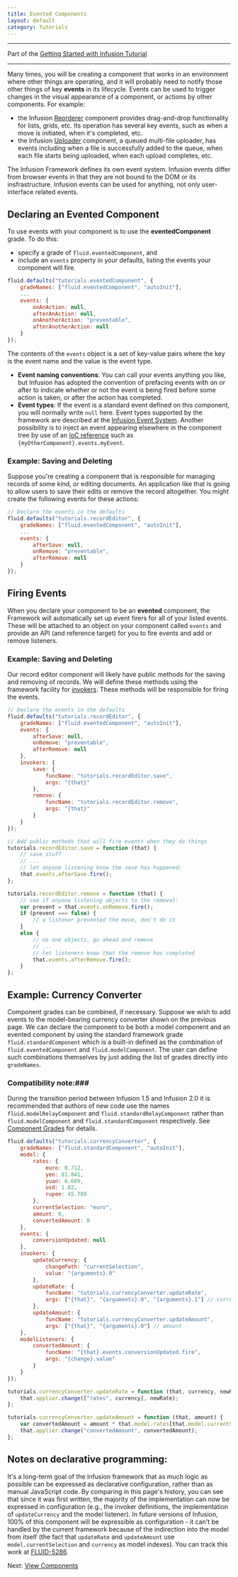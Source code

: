```yaml
---
title: Evented Components
layout: default
category: Tutorials
---
```


---
Part of the [Getting Started with Infusion Tutorial](GettingStartedWithInfusion.md)

---

Many times, you will be creating a component that works in an environment where other things are operating, and it will probably need to notify those other things of key **events** in its lifecycle. Events can be used to trigger changes in the visual appearance of a component, or actions by other components. For example:

* the Infusion [Reorderer](../to-do/Reorderer.md) component provides drag-and-drop functionality for lists, grids, etc. Its operation has several key events, such as when a move is initiated, when it's completed, etc.
* the Infusion [Uploader](../to-do/Uploader.md) component, a queued multi-file uploader, has events including when a file is successfully added to the queue, when each file starts being uploaded, when each upload completes, etc.

The Infusion Framework defines its own event system. Infusion events differ from browser events in that they are not bound to the DOM or its insfrastructure. Infusion events can be used for anything, not only user-interface related events.

## Declaring an Evented Component ##

To use events with your component is to use the **eventedComponent** grade. To do this:

* specify a grade of `fluid.eventedComponent`, and
* include an `events` property in your defaults, listing the events your component will fire.

```javascript
fluid.defaults("tutorials.eventedComponent", {
    gradeNames: ["fluid.eventedComponent", "autoInit"],
    ...
    events: {
        onAnAction: null,
        afterAnAction: null,
        onAnotherAction: "preventable",
        afterAnotherAction: null
    }
});
```

The contents of the `events` object is a set of key-value pairs where the key is the event name and the value is the event type.

* **Event naming conventions**: You can call your events anything you like, but Infusion has adopted the convention of prefacing events with on or after to indicate whether or not the event is being fired before some action is taken, or after the action has completed.
* **Event types**: If the event is a standard event defined on this component, you will normally write `null` here. Event types supported by the framework are described at the [Infusion Event System](../InfusionEventSystem.md). Another possibility is to inject an event appearing elsewhere in the component tree by use of an [IoC reference](../IoCReferences.md) such as `{myOtherComponent}.events.myEvent`.

### Example: Saving and Deleting ###

Suppose you're creating a component that is responsible for managing records of some kind, or editing documents. An application like that is going to allow users to save their edits or remove the record altogether. You might create the following events for these actions:

```javascript
// Declare the events in the defaults
fluid.defaults("tutorials.recordEditor", {
    gradeNames: ["fluid.eventedComponent", "autoInit"],
    ...
    events: {
        afterSave: null,
        onRemove: "preventable",
        afterRemove: null
    }
});
```

## Firing Events ##

When you declare your component to be an **evented** component, the Framework will automatically set up event firers for all of your listed events. These will be attached to an object on your component called `events` and provide an API (and reference target) for you to fire events and add or remove listeners.

### Example: Saving and Deleting ###

Our record editor component will likely have public methods for the saving and removing of records. We will define these methods using the framework facility for [invokers](../Invokers.md). These methods will be responsible for firing the events.

```javascript
// Declare the events in the defaults
fluid.defaults("tutorials.recordEditor", {
    gradeNames: ["fluid.eventedComponent", "autoInit"],
    events: {
        afterSave: null,
        onRemove: "preventable",
        afterRemove: null
    },
    invokers: {
        save: {
            funcName: "tutorials.recordEditor.save",
            args: "{that}"
        },
        remove: {
            funcName: "tutorials.recordEditor.remove",
            args: "{that}"
        }
    }
});

// Add public methods that will fire events when they do things
tutorials.recordEditor.save = function (that) {
    // save stuff
    // ...
    // let anyone listening know the save has happened:
    that.events.afterSave.fire();
};

tutorials.recordEditor.remove = function (that) {
    // see if anyone listening objects to the removal:
    var prevent = that.events.onRemove.fire();
    if (prevent === false) {
        // a listener prevented the move, don't do it
    }
    else {
        // no one objects, go ahead and remove
        // ...
        // let listeners know that the remove has completed
        that.events.afterRemove.fire();
    }
};
```

## Example: Currency Converter ##

Component grades can be combined, if necessary. Suppose we wish to add events to the model-bearing currency converter shown on the previous page. We can declare the component to be both a model component and an evented component by using the standard framework grade `fluid.standardComponent` which is a built-in defined as the combination of `fluid.eventedComponent` and `fluid.modelComponent`. The user can define such combinations themselves by just adding the list of grades directly into `gradeNames`.

### Compatibility note:###

During the transition period between Infusion 1.5 and Infusion 2.0 it is recommended that authors of new code use the names `fluid.modelRelayComponent` and `fluid.standardRelayComponent` rather than `fluid.modelComponent` and `fluid.standardComponent` respectively. See [Component Grades](../ComponentGrades.md) for details.

```javascript
fluid.defaults("tutorials.currencyConverter", {
    gradeNames: ["fluid.standardComponent", "autoInit"],
    model: {
        rates: {
            euro: 0.712,
            yen: 81.841,
            yuan: 6.609,
            usd: 1.02,
            rupee: 45.789
        },
        currentSelection: "euro",
        amount: 0,
        convertedAmount: 0
    },
    events: {
        conversionUpdated: null
    },
    invokers: {
        updateCurrency: {
            changePath: "currentSelection",
            value: "{arguments}.0"
        },
        updateRate: {
            funcName: "tutorials.currencyConverter.updateRate",
            args: ["{that}", "{arguments}.0", "{arguments}.1"] // currency, newRate
        },
        updateAmount: {
            funcName: "tutorials.currencyConverter.updateAmount",
            args: ["{that}", "{arguments}.0"] // amount
    },
    modelListeners: {
        convertedAmount: {
            funcName: "{that}.events.conversionUpdated.fire",
            args: "{change}.value"
        }
    }
});

tutorials.currencyConverter.updateRate = function (that, currency, newRate) {
    that.applier.change(["rates", currency], newRate);
};

tutorials.currencyConverter.updateAmount = function (that, amount) {
    var convertedAmount = amount * that.model.rates[that.model.currentSelection];
    that.applier.change("convertedAmount", convertedAmount);
};
```

## Notes on declarative programming: ##

It's a long-term goal of the Infusion framework that as much logic as possible can be expressed as declarative configuration, rather than as manual JavaScript code. By comparing in this page's history, you can see that since it was first written, the majority of the implementation can now be expressed in configuration (e.g., the invoker definitions, the implementation of `updateCurrency` and the model listener). In future versions of Infusion, 100% of this component will be expressible as configuration - it can't be handled by the current framework because of the indirection into the model from itself (the fact that `updateRate` and `updateAmount` use `model.currentSelection` and `currency` as model indexes). You can track this work at [FLUID-5286](http://issues.fluidproject.org/browse/FLUID-5286).

Next: [View Components](ViewComponents.md)
